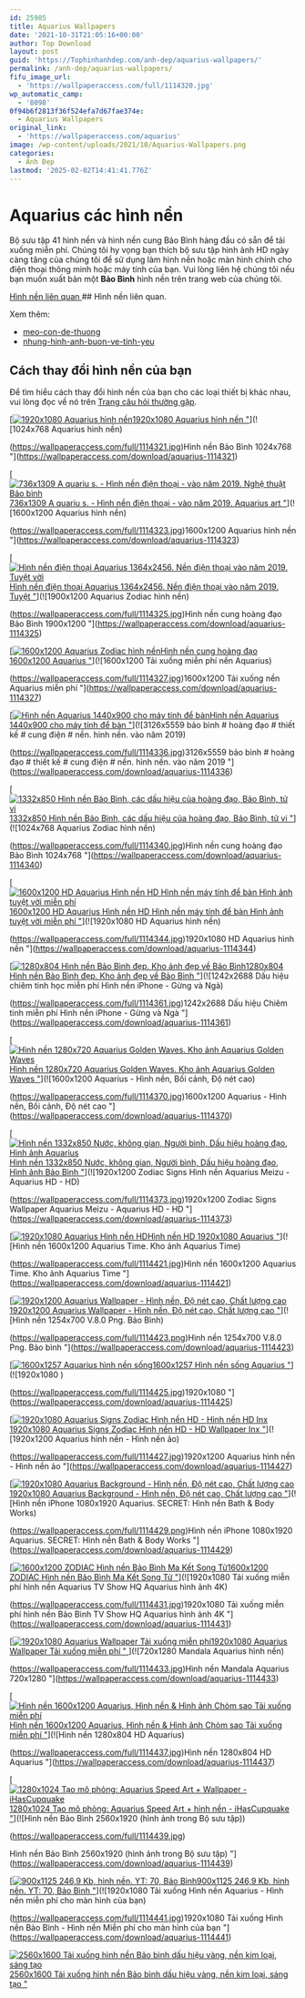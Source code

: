 ```yaml
---
id: 25985
title: Aquarius Wallpapers
date: '2021-10-31T21:05:16+00:00'
author: Top Download
layout: post
guid: 'https://Tophinhanhdep.com/anh-dep/aquarius-wallpapers/'
permalink: /anh-dep/aquarius-wallpapers/
fifu_image_url:
  - 'https://wallpaperaccess.com/full/1114320.jpg'
wp_automatic_camp:
  - '8098'
0f94b6f2813f36f524efa7d67fae374e:
  - Aquarius Wallpapers
original_link:
  - 'https://wallpaperaccess.com/aquarius'
image: /wp-content/uploads/2021/10/Aquarius-Wallpapers.png
categories:
  - Ảnh Đẹp
lastmod: '2025-02-02T14:41:41.776Z'
---
```

# Aquarius các hình nền

Bộ sưu tập 41 hình nền và hình nền cung Bảo Bình hàng đầu có sẵn để tải xuống miễn phí. Chúng tôi hy vọng bạn thích bộ sưu tập hình ảnh HD ngày càng tăng của chúng tôi để sử dụng làm hình nền hoặc màn hình chính cho điện thoại thông minh hoặc máy tính của bạn. Vui lòng liên hệ chúng tôi nếu bạn muốn xuất bản một **Bảo Bình** hình nền trên trang web của chúng tôi.

[Hình nền liên quan ](#related) ## Hình nền liên quan.

   
 Xem thêm:

   
- [meo-con-de-thuong](https://tophinhanhdep.com/hinh-anh-de-thuong/meo-con-de-thuong/)
- [nhung-hinh-anh-buon-ve-tinh-yeu](https://tophinhanhdep.com/hinh-anh-buon/nhung-hinh-anh-buon-ve-tinh-yeu/)

## Cách thay đổi hình nền của bạn

Để tìm hiểu cách thay đổi hình nền của bạn cho các loại thiết bị khác nhau, vui lòng đọc về nó trên [Trang câu hỏi thường gặp](https://tophinhanhdep.com/faq/).

  
[[![1920x1080 Aquarius hình nền](https://wallpaperaccess.com/full/1114320.jpg)1920x1080 Aquarius hình nền "](https://wallpaperaccess.com/download/aquarius-1114320)](![1024x768 Aquarius hình nền)

(https://wallpaperaccess.com/full/1114321.jpg)Hình nền Bảo Bình 1024x768 "](https://wallpaperaccess.com/download/aquarius-1114321)

[[![736x1309 A quariu s.  - Hình nền điện thoại - vào năm 2019. Nghệ thuật Bảo bình](https://wallpaperaccess.com/full/1114322.jpg)736x1309 A quariu s. - Hình nền điện thoại - vào năm 2019. Aquarius art "](https://wallpaperaccess.com/download/aquarius-1114322)](![1600x1200 Aquarius hình nền)

(https://wallpaperaccess.com/full/1114323.jpg)1600x1200 Aquarius hình nền "](https://wallpaperaccess.com/download/aquarius-1114323)

[[![Hình nền điện thoại Aquarius 1364x2456.  Nền điện thoại vào năm 2019. Tuyệt vời](https://wallpaperaccess.com/full/1114324.jpg)Hình nền điện thoại Aquarius 1364x2456. Nền điện thoại vào năm 2019. Tuyệt "](https://wallpaperaccess.com/download/aquarius-1114324)](![1900x1200 Aquarius Zodiac hình nền)

(https://wallpaperaccess.com/full/1114325.jpg)Hình nền cung hoàng đạo Bảo Bình 1900x1200 "](https://wallpaperaccess.com/download/aquarius-1114325)

[[![1600x1200 Aquarius Zodiac hình nền](https://wallpaperaccess.com/full/1114326.jpg)Hình nền cung hoàng đạo 1600x1200 Aquarius "](https://wallpaperaccess.com/download/aquarius-1114326)](![1600x1200 Tải xuống miễn phí nền Aquarius)

(https://wallpaperaccess.com/full/1114327.jpg)1600x1200 Tải xuống nền Aquarius miễn phí "](https://wallpaperaccess.com/download/aquarius-1114327)

[[![Hình nền Aquarius 1440x900 cho máy tính để bàn](https://wallpaperaccess.com/full/1114328.jpg)Hình nền Aquarius 1440x900 cho máy tính để bàn "](https://wallpaperaccess.com/download/aquarius-1114328)](![3126x5559 bảo bình # hoàng đạo # thiết kế # cung điện # nền.  hình nền.  vào năm 2019)

(https://wallpaperaccess.com/full/1114336.jpg)3126x5559 bảo bình # hoàng đạo # thiết kế # cung điện # nền. hình nền. vào năm 2019 "](https://wallpaperaccess.com/download/aquarius-1114336)

[[![1332x850 Hình nền Bảo Bình, các dấu hiệu của hoàng đạo, Bảo Bình, tử vi](https://wallpaperaccess.com/full/1114339.jpg)1332x850 Hình nền Bảo Bình, các dấu hiệu của hoàng đạo, Bảo Bình, tử vi "](https://wallpaperaccess.com/download/aquarius-1114339)](![1024x768 Aquarius Zodiac hình nền)

(https://wallpaperaccess.com/full/1114340.jpg)Hình nền cung hoàng đạo Bảo Bình 1024x768 "](https://wallpaperaccess.com/download/aquarius-1114340)

[[![1600x1200 HD Aquarius Hình nền HD Hình nền máy tính để bàn Hình ảnh tuyệt vời miễn phí](https://wallpaperaccess.com/full/1114341.jpg)1600x1200 HD Aquarius Hình nền HD Hình nền máy tính để bàn Hình ảnh tuyệt vời miễn phí "](https://wallpaperaccess.com/download/aquarius-1114341)](![1920x1080 HD Aquarius hình nền)

(https://wallpaperaccess.com/full/1114344.jpg)1920x1080 HD Aquarius hình nền "](https://wallpaperaccess.com/download/aquarius-1114344)

[[![1280x804 Hình nền Bảo Bình đẹp.  Kho ảnh đẹp về Bảo Bình](https://wallpaperaccess.com/full/1114358.jpg)1280x804 Hình nền Bảo Bình đẹp. Kho ảnh đẹp về Bảo Bình "](https://wallpaperaccess.com/download/aquarius-1114358)](![1242x2688 Dấu hiệu chiêm tinh học miễn phí Hình nền iPhone - Gừng và Ngà)

(https://wallpaperaccess.com/full/1114361.jpg)1242x2688 Dấu hiệu Chiêm tinh miễn phí Hình nền iPhone - Gừng và Ngà "](https://wallpaperaccess.com/download/aquarius-1114361)

[[![Hình nền 1280x720 Aquarius Golden Waves.  Kho ảnh Aquarius Golden Waves](https://wallpaperaccess.com/full/1114363.jpg)Hình nền 1280x720 Aquarius Golden Waves. Kho ảnh Aquarius Golden Waves "](https://wallpaperaccess.com/download/aquarius-1114363)](![1600x1200 Aquarius - Hình nền, Bối cảnh, Độ nét cao)

(https://wallpaperaccess.com/full/1114370.jpg)1600x1200 Aquarius - Hình nền, Bối cảnh, Độ nét cao "](https://wallpaperaccess.com/download/aquarius-1114370)

[[![Hình nền 1332x850 Nước, không gian, Người bình, Dấu hiệu hoàng đạo, Hình ảnh Aquarius](https://wallpaperaccess.com/full/1114372.jpg)Hình nền 1332x850 Nước, không gian, Người bình, Dấu hiệu hoàng đạo, Hình ảnh Bảo Bình "](https://wallpaperaccess.com/download/aquarius-1114372)](![1920x1200 Zodiac Signs Hình nền Aquarius Meizu - Aquarius HD - HD)

(https://wallpaperaccess.com/full/1114373.jpg)1920x1200 Zodiac Signs Wallpaper Aquarius Meizu - Aquarius HD - HD "](https://wallpaperaccess.com/download/aquarius-1114373)

[[![1920x1080 Aquarius Hình nền HD](https://wallpaperaccess.com/full/1114420.jpg)Hình nền HD 1920x1080 Aquarius "](https://wallpaperaccess.com/download/aquarius-1114420)](![Hình nền 1600x1200 Aquarius Time.  Kho ảnh Aquarius Time)

(https://wallpaperaccess.com/full/1114421.jpg)Hình nền 1600x1200 Aquarius Time. Kho ảnh Aquarius Time "](https://wallpaperaccess.com/download/aquarius-1114421)

[[![1920x1200 Aquarius Wallpaper - Hình nền, Độ nét cao, Chất lượng cao](https://wallpaperaccess.com/full/1114422.jpg)1920x1200 Aquarius Wallpaper - Hình nền, Độ nét cao, Chất lượng cao "](https://wallpaperaccess.com/download/aquarius-1114422)](![Hình nền 1254x700 V.8.0 Png.  Bảo Bình)

(https://wallpaperaccess.com/full/1114423.png)Hình nền 1254x700 V.8.0 Png. Bảo bình "](https://wallpaperaccess.com/download/aquarius-1114423)

[[![1600x1257 Aquarius hình nền sống](https://wallpaperaccess.com/full/1114424.jpg)1600x1257 Hình nền sống Aquarius "](https://wallpaperaccess.com/download/aquarius-1114424)](![1920x1080 )

(https://wallpaperaccess.com/full/1114425.jpg)1920x1080 "](https://wallpaperaccess.com/download/aquarius-1114425)

[[![1920x1080 Aquarius Signs Zodiac Hình nền HD - Hình nền HD Inx](https://wallpaperaccess.com/full/1114426.jpg)1920x1080 Aquarius Signs Zodiac Hình nền HD - HD Wallpaper Inx "](https://wallpaperaccess.com/download/aquarius-1114426)](![1920x1200 Aquarius hình nền - Hình nền ảo)

(https://wallpaperaccess.com/full/1114427.jpg)1920x1200 Aquarius hình nền - Hình nền ảo "](https://wallpaperaccess.com/download/aquarius-1114427)

[[![1920x1080 Aquarius Background - Hình nền, Độ nét cao, Chất lượng cao](https://wallpaperaccess.com/full/1114428.png)1920x1080 Aquarius Background - Hình nền, Độ nét cao, Chất lượng cao "](https://wallpaperaccess.com/download/aquarius-1114428)](![Hình nền iPhone 1080x1920 Aquarius.  SECRET: Hình nền Bath & Body Works)

(https://wallpaperaccess.com/full/1114429.png)Hình nền iPhone 1080x1920 Aquarius. SECRET: Hình nền Bath &amp; Body Works "](https://wallpaperaccess.com/download/aquarius-1114429)

[[![1600x1200 ZODIAC Hình nền Bảo Bình Ma Kết Song Tử](https://wallpaperaccess.com/full/1114430.jpg)1600x1200 ZODIAC Hình nền Bảo Bình Ma Kết Song Tử "](https://wallpaperaccess.com/download/aquarius-1114430)](![1920x1080 Tải xuống miễn phí hình nền Aquarius TV Show HQ Aquarius hình ảnh 4K)

(https://wallpaperaccess.com/full/1114431.jpg)1920x1080 Tải xuống miễn phí hình nền Bảo Bình TV Show HQ Aquarius hình ảnh 4K "](https://wallpaperaccess.com/download/aquarius-1114431)

[[![1920x1080 Aquarius Wallpaper Tải xuống miễn phí](https://wallpaperaccess.com/full/1114432.jpg)1920x1080 Aquarius Wallpaper Tải xuống miễn phí " ](https://wallpaperaccess.com/download/aquarius-1114432)](![720x1280 Mandala Aquarius hình nền)

(https://wallpaperaccess.com/full/1114433.jpg)Hình nền Mandala Aquarius 720x1280 "](https://wallpaperaccess.com/download/aquarius-1114433)

[[![Hình nền 1600x1200 Aquarius, Hình nền & Hình ảnh Chòm sao Tải xuống miễn phí](https://wallpaperaccess.com/full/1114434.jpg)Hình nền 1600x1200 Aquarius, Hình nền &amp; Hình ảnh Chòm sao Tải xuống miễn phí "](https://wallpaperaccess.com/download/aquarius-1114434)](![Hình nền 1280x804 HD Aquarius)

(https://wallpaperaccess.com/full/1114437.jpg)Hình nền 1280x804 HD Aquarius "](https://wallpaperaccess.com/download/aquarius-1114437)

[[![1280x1024 Tạo mô phỏng: Aquarius Speed ​​Art + Wallpaper - iHasCupquake](https://wallpaperaccess.com/full/1114438.jpg)1280x1024 Tạo mô phỏng: Aquarius Speed ​​Art + hình nền - iHasCupquake "](https://wallpaperaccess.com/download/aquarius-1114438)](![Hình nền Bảo Bình 2560x1920 (hình ảnh trong Bộ sưu tập))

(https://wallpaperaccess.com/full/1114439.jpg)

Hình nền Bảo Bình 2560x1920 (hình ảnh trong Bộ sưu tập) "](https://wallpaperaccess.com/download/aquarius-1114439)

[[![900x1125 246,9 Kb, hình nền.  YT: 70, Bảo Bình](https://wallpaperaccess.com/full/1114440.jpg)900x1125 246,9 Kb, hình nền. YT: 70, Bảo Bình "](https://wallpaperaccess.com/download/aquarius-1114440)](![1920x1080 Tải xuống Hình nền Aquarius - Hình nền miễn phí cho màn hình của bạn)

(https://wallpaperaccess.com/full/1114441.jpg)1920x1080 Tải xuống Hình nền Bảo Bình - Hình nền Miễn phí cho màn hình của bạn "](https://wallpaperaccess.com/download/aquarius-1114441)

[![2560x1600 Tải xuống hình nền Bảo bình dấu hiệu vàng, nền kim loại, sáng tạo](https://wallpaperaccess.com/full/1114466.jpg)2560x1600 Tải xuống hình nền Bảo bình dấu hiệu vàng, nền kim loại, sáng tạo "](https://wallpaperaccess.com/download/aquarius-1114466)
